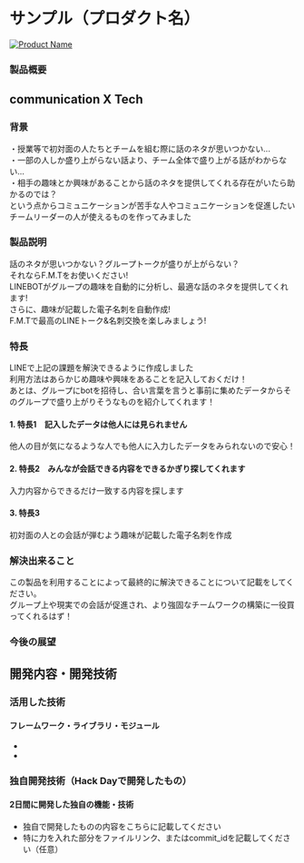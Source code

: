 # サンプル（プロダクト名）

[![Product Name](image.png)](https://www.youtube.com/watch?v=G5rULR53uMk)

### 製品概要
## communication X Tech

### 背景
・授業等で初対面の人たちとチームを組む際に話のネタが思いつかない...  
・一部の人しか盛り上がらない話より、チーム全体で盛り上がる話がわからない...  
・相手の趣味とか興味があることから話のネタを提供してくれる存在がいたら助かるのでは？  
 という点からコミュニケーションが苦手な人やコミュニケーションを促進したいチームリーダーの人が使えるものを作ってみました

### 製品説明
話のネタが思いつかない？グループトークが盛りが上がらない？  
それならF.M.Tをお使いください!  
LINEBOTがグループの趣味を自動的に分析し、最適な話のネタを提供してくれます!  
さらに、趣味が記載した電子名刺を自動作成!  
F.M.Tで最高のLINEトーク&名刺交換を楽しみましょう!  

### 特長
LINEで上記の課題を解決できるように作成しました    
利用方法はあらかじめ趣味や興味をあることを記入しておくだけ！    
あとは、グループにbotを招待し、合い言葉を言うと事前に集めたデータからそのグループで盛り上がりそうなものを紹介してくれます！  

#### 1. 特長1　記入したデータは他人には見られません
他人の目が気になるような人でも他人に入力したデータをみられないので安心！
#### 2. 特長2　みんなが会話できる内容をできるかぎり探してくれます
入力内容からできるだけ一致する内容を探します
#### 3. 特長3
初対面の人との会話が弾むよう趣味が記載した電子名刺を作成  

### 解決出来ること
この製品を利用することによって最終的に解決できることについて記載をしてください。  
グループ上や現実での会話が促進され、より強固なチームワークの構築に一役買ってくれるはず！  

### 今後の展望

## 開発内容・開発技術
### 活用した技術

#### フレームワーク・ライブラリ・モジュール
* 
* 

### 独自開発技術（Hack Dayで開発したもの）
#### 2日間に開発した独自の機能・技術
* 独自で開発したものの内容をこちらに記載してください
* 特に力を入れた部分をファイルリンク、またはcommit_idを記載してください（任意）

